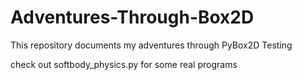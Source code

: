 # Adventures-Through-Box2D
This repository documents my adventures through PyBox2D Testing

check out softbody_physics.py for some real programs
